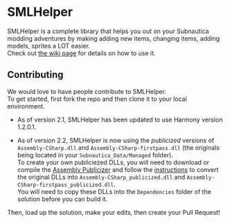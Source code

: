 # SMLHelper
SMLHelper is a complete library that helps you out on your Subnautica modding adventures by making adding new items, changing items, adding models, sprites a LOT easier.  
Check out [the wiki page](https://github.com/SMLHelper/SMLHelper/wiki) for details on how to use it.

## Contributing
We would love to have people contribute to SMLHelper.  
To get started, first fork the repo and then clone it to your local environment.  

- As of version 2.1, SMLHelper has been updated to use Harmony version 1.2.0.1.

- As of version 2.2, SMLHelper is now using the _publicized_ versions of `Assembly-CSharp.dll` and `Assembly-CSharp-firstpass.dll` (the originals being located in your `Subnautica_Data/Managed` folder).  
To create your own publiciezed DLLs, you will need to download or compile the [Assembly Publicizer](https://github.com/CabbageCrow/AssemblyPublicizer/releases) and follow the [instructions](https://github.com/CabbageCrow/AssemblyPublicizer/blob/master/README.md) to convert the original DLLs into `Assembly-CSharp_publicized.dll` and `Assembly-CSharp-firstpass_publicized.dll`.  
You will need to copy these DLLs into the `Dependencies` folder of the solution before you can build it.

Then, load up the solution, make your edits, then create your Pull Request!
